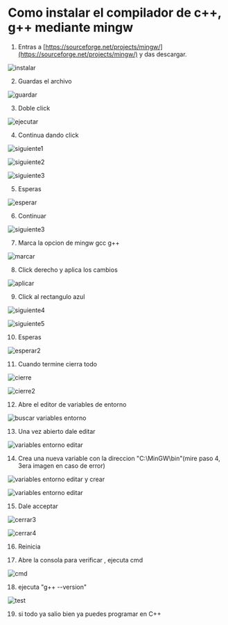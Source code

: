 # Como instalar el compilador de c++, g++ mediante mingw

1. Entras a [https://sourceforge.net/projects/mingw/](https://sourceforge.net/projects/mingw/) y das descargar.

![instalar](https://raw.githubusercontent.com/semillero-competiva-EAFIT/docs/main/misc/img/mingw/1.PNG)

2. Guardas el archivo

![guardar](https://raw.githubusercontent.com/semillero-competiva-EAFIT/docs/main/misc/img/mingw/2.PNG)

3. Doble click

![ejecutar](https://raw.githubusercontent.com/semillero-competiva-EAFIT/docs/main/misc/img/mingw/3.PNG)

4. Continua dando click

![siguiente1](https://raw.githubusercontent.com/semillero-competiva-EAFIT/docs/main/misc/img/mingw/4.PNG)

![siguiente2](https://raw.githubusercontent.com/semillero-competiva-EAFIT/docs/main/misc/img/mingw/5.PNG)

![siguiente3](https://raw.githubusercontent.com/semillero-competiva-EAFIT/docs/main/misc/img/mingw/6.PNG)

5. Esperas 

![esperar](https://raw.githubusercontent.com/semillero-competiva-EAFIT/docs/main/misc/img/mingw/7.PNG)

6. Continuar

![siguiente3](https://raw.githubusercontent.com/semillero-competiva-EAFIT/docs/main/misc/img/mingw/8.PNG)

7. Marca la opcion de mingw gcc g++

![marcar](https://raw.githubusercontent.com/semillero-competiva-EAFIT/docs/main/misc/img/mingw/9.PNG)

8. Click derecho y aplica los cambios

![aplicar](https://raw.githubusercontent.com/semillero-competiva-EAFIT/docs/main/misc/img/mingw/92.PNG)

9. Click al rectangulo azul

![siguiente4](https://raw.githubusercontent.com/semillero-competiva-EAFIT/docs/main/misc/img/mingw/10.PNG)

![siguiente5](https://raw.githubusercontent.com/semillero-competiva-EAFIT/docs/main/misc/img/mingw/11.PNG)

10. Esperas 

![esperar2](https://raw.githubusercontent.com/semillero-competiva-EAFIT/docs/main/misc/img/mingw/12.PNG)

11. Cuando termine cierra todo

![cierre](https://raw.githubusercontent.com/semillero-competiva-EAFIT/docs/main/misc/img/mingw/13.PNG)

![cierre2](https://raw.githubusercontent.com/semillero-competiva-EAFIT/docs/main/misc/img/mingw/14.PNG)

12. Abre el editor de variables de entorno

![buscar variables entorno](https://raw.githubusercontent.com/semillero-competiva-EAFIT/docs/main/misc/img/mingw/151.png)


13. Una vez abierto dale editar

![variables entorno editar](https://raw.githubusercontent.com/semillero-competiva-EAFIT/docs/main/misc/img/mingw/15.PNG)

14. Crea una nueva variable con la direccion "C:\MinGW\bin"(mire paso 4, 3era imagen en caso de error)

![variables entorno editar y crear](https://raw.githubusercontent.com/semillero-competiva-EAFIT/docs/main/misc/img/mingw/16.PNG)

![variables entorno editar](https://raw.githubusercontent.com/semillero-competiva-EAFIT/docs/main/misc/img/mingw/17.PNG)

15. Dale acceptar 

![cerrar3](https://raw.githubusercontent.com/semillero-competiva-EAFIT/docs/main/misc/img/mingw/18.PNG)

![cerrar4](https://raw.githubusercontent.com/semillero-competiva-EAFIT/docs/main/misc/img/mingw/19.PNG)

16. Reinicia 

17. Abre la consola para verificar , ejecuta cmd

![cmd](https://raw.githubusercontent.com/semillero-competiva-EAFIT/docs/main/misc/img/mingw/cmd.png)

18. ejecuta "g++ --version"

![test](https://raw.githubusercontent.com/semillero-competiva-EAFIT/docs/main/misc/img/mingw/20.PNG)

19. si todo ya salio bien ya puedes programar en C++
